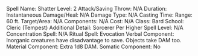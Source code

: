 
Spell Name: Shatter
Level: 2
Attack/Saving Throw: N/A
Duration: Instantaneous
Damage/Heal: N/A
Damage Type: N/A
Casting Time: 
Range: 60 ft.
Target/Area: N/A
Components: N/A
Cost: N/A
Class: Bard
School:  Cleric (Tempest)
Additional Detail:  Sorcerer
Per Higher Spell Level: N/A
Concentration Spell: N/A
Ritual Spell: Evocation
Verbal Component: Inorganic creatures have disadvantage to save. Objects take DAM too.
Material Component: Extra 1d8 DAM.
Somatic Component: No
